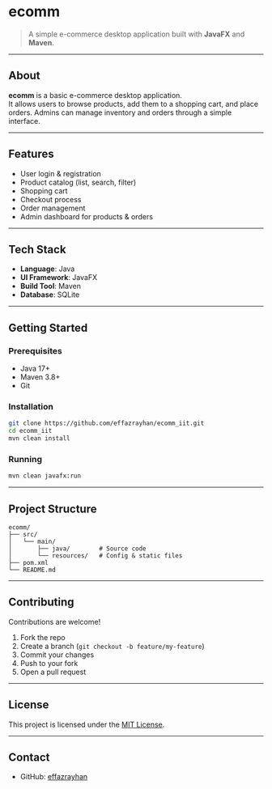 
# ecomm

> A simple e-commerce desktop application built with **JavaFX** and **Maven**.

---

## About

**ecomm** is a basic e-commerce desktop application.  
It allows users to browse products, add them to a shopping cart, and place orders. Admins can manage inventory and orders through a simple interface.

---

## Features

- User login & registration  
- Product catalog (list, search, filter)  
- Shopping cart  
- Checkout process  
- Order management  
- Admin dashboard for products & orders  

---

## Tech Stack

- **Language**: Java  
- **UI Framework**: JavaFX  
- **Build Tool**: Maven  
- **Database**: SQLite  

---

## Getting Started

### Prerequisites

- Java 17+  
- Maven 3.8+  
- Git  

### Installation

```bash
git clone https://github.com/effazrayhan/ecomm_iit.git
cd ecomm_iit
mvn clean install
````

### Running

```bash
mvn clean javafx:run
```

---

## Project Structure

```
ecomm/
├── src/
│   └── main/
│       ├── java/        # Source code
│       └── resources/   # Config & static files
├── pom.xml
└── README.md
```

---

## Contributing

Contributions are welcome!

1. Fork the repo
2. Create a branch (`git checkout -b feature/my-feature`)
3. Commit your changes
4. Push to your fork
5. Open a pull request

---

## License

This project is licensed under the [MIT License](LICENSE).

---

## Contact

* GitHub: [effazrayhan](https://github.com/effazrayhan)

```
